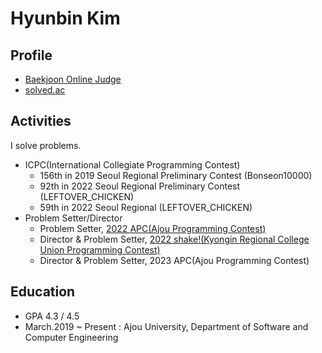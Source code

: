 # Hyunbin Kim


## Profile
- [Baekjoon Online Judge](https://www.acmicpc.net/user/akim9905)
- [solved.ac](https://solved.ac/profile/akim9905)

## Activities
I solve problems. 

- ICPC(International Collegiate Programming Contest)
  - 156th in 2019 Seoul Regional Preliminary Contest (Bonseon10000)
  - 92th in 2022 Seoul Regional Preliminary Contest (LEFTOVER_CHICKEN)
  - 59th in 2022 Seoul Regional (LEFTOVER_CHICKEN)
- Problem Setter/Director
  - Problem Setter, [2022 APC(Ajou Programming Contest)](https://www.acmicpc.net/category/detail/3219)
  - Director & Problem Setter, [2022 shake!(Kyongin Regional College Union Programming Contest)](https://www.acmicpc.net/category/detail/3557)
  - Director & Problem Setter, 2023 APC(Ajou Programming Contest)

## Education
- GPA 4.3 / 4.5
- March.2019 ~ Present : Ajou University, Department of Software and Computer Engineering

